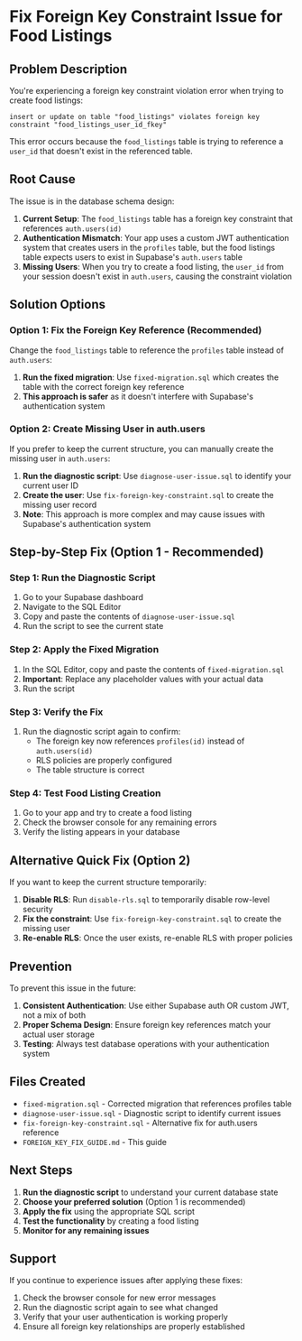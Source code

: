 # Fix Foreign Key Constraint Issue for Food Listings

## Problem Description

You're experiencing a foreign key constraint violation error when trying to create food listings:

```
insert or update on table "food_listings" violates foreign key constraint "food_listings_user_id_fkey"
```

This error occurs because the `food_listings` table is trying to reference a `user_id` that doesn't exist in the referenced table.

## Root Cause

The issue is in the database schema design:

1. **Current Setup**: The `food_listings` table has a foreign key constraint that references `auth.users(id)`
2. **Authentication Mismatch**: Your app uses a custom JWT authentication system that creates users in the `profiles` table, but the food listings table expects users to exist in Supabase's `auth.users` table
3. **Missing Users**: When you try to create a food listing, the `user_id` from your session doesn't exist in `auth.users`, causing the constraint violation

## Solution Options

### Option 1: Fix the Foreign Key Reference (Recommended)

Change the `food_listings` table to reference the `profiles` table instead of `auth.users`:

1. **Run the fixed migration**: Use `fixed-migration.sql` which creates the table with the correct foreign key reference
2. **This approach is safer** as it doesn't interfere with Supabase's authentication system

### Option 2: Create Missing User in auth.users

If you prefer to keep the current structure, you can manually create the missing user in `auth.users`:

1. **Run the diagnostic script**: Use `diagnose-user-issue.sql` to identify your current user ID
2. **Create the user**: Use `fix-foreign-key-constraint.sql` to create the missing user record
3. **Note**: This approach is more complex and may cause issues with Supabase's authentication system

## Step-by-Step Fix (Option 1 - Recommended)

### Step 1: Run the Diagnostic Script

1. Go to your Supabase dashboard
2. Navigate to the SQL Editor
3. Copy and paste the contents of `diagnose-user-issue.sql`
4. Run the script to see the current state

### Step 2: Apply the Fixed Migration

1. In the SQL Editor, copy and paste the contents of `fixed-migration.sql`
2. **Important**: Replace any placeholder values with your actual data
3. Run the script

### Step 3: Verify the Fix

1. Run the diagnostic script again to confirm:
   - The foreign key now references `profiles(id)` instead of `auth.users(id)`
   - RLS policies are properly configured
   - The table structure is correct

### Step 4: Test Food Listing Creation

1. Go to your app and try to create a food listing
2. Check the browser console for any remaining errors
3. Verify the listing appears in your database

## Alternative Quick Fix (Option 2)

If you want to keep the current structure temporarily:

1. **Disable RLS**: Run `disable-rls.sql` to temporarily disable row-level security
2. **Fix the constraint**: Use `fix-foreign-key-constraint.sql` to create the missing user
3. **Re-enable RLS**: Once the user exists, re-enable RLS with proper policies

## Prevention

To prevent this issue in the future:

1. **Consistent Authentication**: Use either Supabase auth OR custom JWT, not a mix of both
2. **Proper Schema Design**: Ensure foreign key references match your actual user storage
3. **Testing**: Always test database operations with your authentication system

## Files Created

- `fixed-migration.sql` - Corrected migration that references profiles table
- `diagnose-user-issue.sql` - Diagnostic script to identify current issues
- `fix-foreign-key-constraint.sql` - Alternative fix for auth.users reference
- `FOREIGN_KEY_FIX_GUIDE.md` - This guide

## Next Steps

1. **Run the diagnostic script** to understand your current database state
2. **Choose your preferred solution** (Option 1 is recommended)
3. **Apply the fix** using the appropriate SQL script
4. **Test the functionality** by creating a food listing
5. **Monitor for any remaining issues**

## Support

If you continue to experience issues after applying these fixes:

1. Check the browser console for new error messages
2. Run the diagnostic script again to see what changed
3. Verify that your user authentication is working properly
4. Ensure all foreign key relationships are properly established
